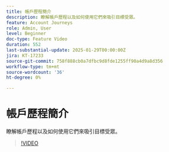 ```yaml
---
title: 帳戶歷程簡介
description: 瞭解帳戶歷程以及如何使用它們來吸引目標受眾。
feature: Account Journeys
role: Admin, User
level: Beginner
doc-type: Feature Video
duration: 552
last-substantial-update: 2025-01-29T00:00:00Z
jira: KT-17233
source-git-commit: 758f888cb0a7dfbc9d8fde1255ff90a4d9a8d356
workflow-type: tm+mt
source-wordcount: '36'
ht-degree: 0%

---
```



# 帳戶歷程簡介

瞭解帳戶歷程以及如何使用它們來吸引目標受眾。

>[!VIDEO](https://video.tv.adobe.com/v/3443218/?learn=on&enablevpops&captions=chi_hant)
